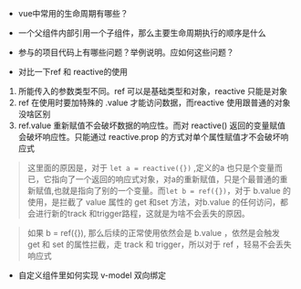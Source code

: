 - vue中常用的生命周期有哪些？

- 一个父组件内部引用一个子组件，那么主要生命周期执行的顺序是什么

- 参与的项目代码上有哪些问题？举例说明。应如何这些问题？
- 对比一下ref 和  reactive的使用
1. 所能传入的参数类型不同。ref 可以是基础类型和对象，reactive 只能是对象
2. ref 在使用时要加特殊的 .value 才能访问数据，而reactive 使用跟普通的对象没啥区别
3. ref.value 重新赋值不会破坏数据的响应性。而对 reactive() 返回的变量赋值会破坏响应性。只能通过 reactive.prop 的方式对单个属性赋值才不会破坏响应式
> 这里面的原因是，对于 `let a = reactive({})` ,定义的a 也只是个变量而已，它指向了一个返回的响应式对象，对a的重新赋值，只是个最普通的重新赋值,也就是指向了别的一个变量。而`let b = ref({})`，对于 b.value 的使用，是拦截了 value 属性的 get 和set 方法，对b.value 的任何访问，都会进行新的track 和trigger路程，这就是为啥不会丢失的原因。

> 如果 b = ref({}), 那么后续的正常使用依然会是 b.value ，依然是会触发 get 和 set 的属性拦截，走 track 和 trigger，所以对于 ref ，轻易不会丢失响应式

- 自定义组件里如何实现 v-model 双向绑定
